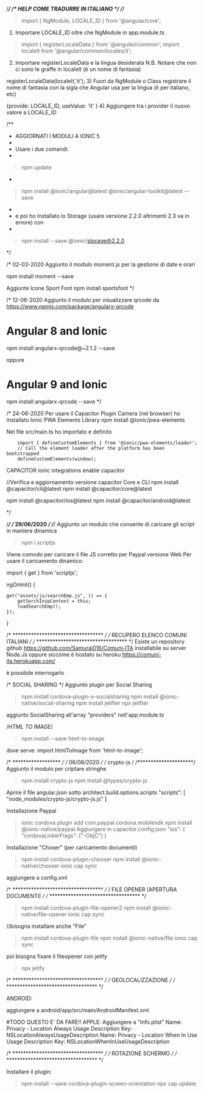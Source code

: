 
/***********************************/
/*  HELP COME TRADURRE IN ITALIANO  */
/***********************************/  
 > import { NgModule, LOCALE_ID } from '@angular/core';
 1) Importare LOCALE_ID oltre che NgModule in app.module.ts
  
 > import { registerLocaleData } from '@angular/common';
 > import localeIt from '@angular/common/locales/it';
 2) Importare registerLocaleData e la lingua desiderata
 N.B. Notare che non ci sono le graffe in localeIt (è un nome di fantasia)
  
 registerLocaleData(localeIt,'it');
 3) Fuori da NgModule o Class registrare il nome di fantasia
 con la sigla che Angular usa per la lingua (it per italiano, etc)
  
 {provide: LOCALE_ID, useValue: 'it' }
 4) Aggiungere tra i provider il nuovo valore a LOCALE_ID
 

/**
 * AGGIORNATI I MODULI A IONIC 5
 * 
 * Usare i due comandi:
 * 
 > npm update
 * 
 > npm install @ionic/angular@latest @ionic/angular-toolkit@latest --save
 * 
 * e poi ho installato lo Storage (usare versione 2.2.0 altrimenti 2.3 va in errore) con
 * 
 > npm install --save @ionic/storage@2.2.0

 */

 /*
 02-03-2020
 Aggiunto il modulo moment.js per la gestione di date e orari
 
 npm install moment --save

 Aggiunte Icone Sport Font
npm install sportsfont
 */

 /*
 12-06-2020
 Aggiunto il modulo per visualizzare qrcode da https://www.npmjs.com/package/angularx-qrcode
 # Angular 8 and Ionic
npm install angularx-qrcode@~2.1.2 --save

oppure 

# Angular 9 and Ionic
npm install angularx-qrcode --save
 */

 /* 24-06-2020
 Per usare il Capacitor Plugin Camera (nel browser) ho installato Ionic PWA Elements Library
 npm install @ionic/pwa-elements

 Nel file src/main.ts ho importato e definito

        import { defineCustomElements } from '@ionic/pwa-elements/loader';
        // Call the element loader after the platform has been bootstrapped
        defineCustomElements(window);


CAPACITOR
ionic integrations enable capacitor

//Verifica e aggiornamento versione capacitor Core e CLI
npm install @capacitor/cli@latest
npm install @capacitor/core@latest

npm install @capacitor/ios@latest
npm install @capacitor/android@latest

        
 */

/***************/
/* 29/06/2020  */
/***************/ 
Aggiunto un modulo che consente di caricare gli script in maniera dinamica
> npm i scriptjs

Viene comodo per caricare il file JS corretto per Paypal versione Web
Per usare il caricamento dinamico:

import { get } from 'scriptjs';

ngOnInit() {

    get("assets/js/searchEmp.js", () => {
        getSerchInspContext = this;
        loadSearchEmp();
    });
}

/* ********************************** */
/* RECUPERO ELENCO COMUNI ITALIANI    */
/* ********************************** */
Esiste un repository github
https://github.com/Samurai016/Comuni-ITA
installabile su server Node.Js oppure siccome è hostato su heroku
https://comuni-ita.herokuapp.com/

è possibile interrogarlo

/* SOCIAL SHARING */
Aggiunto plugin per Social Sharing

> npm install cordova-plugin-x-socialsharing
> npm install @ionic-native/social-sharing
> npm install jetifier
> npx jetifier


aggiunto SocialSharing all'array "providers" nell'app.module.ts

/*HTML TO IMAGE*/
>npm install --save html-to-image

dove serve:
import htmlToImage from 'html-to-image';

/* ****************** */
/*      06/08/2020    */
/*       crypto-js    */
/**********************/ 
Aggiunto il modulo per criptare stringhe
> npm install crypto-js
> npm install @types/crypto-js

Aprire il file angular.json
sotto architect.build.options.scripts
"scripts": [
              "node_modules/crypto-js/crypto-js.js"
            ]


Installazione Paypal
> ionic cordova plugin add com.paypal.cordova.mobilesdk
> npm install @ionic-native/paypal
Aggiungere in capacitor.config.json
"ios": {
  "cordovaLinkerFlags": ["-ObjC"]
}


Installazione "Choser" (per caricamento documenti)
>npm install cordova-plugin-chooser
>npm install @ionic-native/chooser
>ionic cap sync

aggiungere a config.xml
<platform name="android">
 <edit-config
   file="app/src/main/AndroidManifest.xml"
   mode="merge"
   target="/manifest/application">
   <application android:largeHeap="true" />
 </edit-config>
</platform>



/* ********************************** */
/* FILE OPENER (APERTURA DOCUMENTI)   */
/* ********************************** */

>npm install cordova-plugin-file-opener2
>npm install @ionic-native/file-opener
>ionic cap sync

//bisogna installare anche "File"
>npm install cordova-plugin-file
>npm install @ionic-native/file
>ionic cap sync

poi bisogna fixare il fileopener con jetify
>npx jetify


/* ********************************** */
/* GEOLOCALIZZAZIONE                  */
/* ********************************** */

ANDROID:

aggiungere a android/app/src/main/AndroidManifest.xml
<!-- Geolocation API -->
<uses-permission android:name="android.permission.ACCESS_COARSE_LOCATION" />
<uses-permission android:name="android.permission.ACCESS_FINE_LOCATION" />
<uses-feature android:name="android.hardware.location.gps" />


#TODO QUESTO E' DA FARE!!
APPLE:
Aggiungere a "Info.plist"
Name: Privacy - Location Always Usage Description Key: NSLocationAlwaysUsageDescription
Name: Privacy - Location When In Use Usage Description Key: NSLocationWhenInUseUsageDescription


/* ********************************** */
/* ROTAZIONE SCHERMO                  */
/* ********************************** */

Installare il plugin:

>npm install --save cordova-plugin-screen-orientation
>npx cap update

